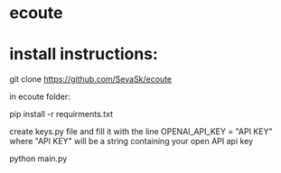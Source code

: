 # ecoute
# install instructions:
git clone https://github.com/SevaSk/ecoute

in ecoute folder:

pip install -r requirments.txt

create keys.py file and fill it with the line OPENAI_API_KEY = "API KEY" where "API KEY" will be a string containing your open API api key

python main.py
